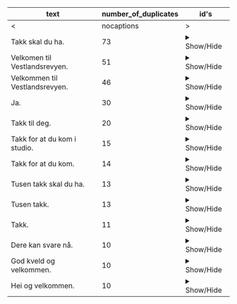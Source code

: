 | text | number_of_duplicates | id's |
|------|----------------------|------|
| <|nocaptions|> | 862 | <details><summary>Show/Hide</summary><p>DBUF00001295_198385_201885, DBUF00001295_365840_392250, DBUF00001295_392250_418660, DBUF00001295_558800_568720, DDRT31000012_275650_277165, DDRT31000012_431400_437740, DDRT31000012_1458885_1467145, DDRT31000012_1619920_1627830, DDRT31000012_2292469_2307449, DDRT31000012_2894650_2916270, DDRT31000015_175169_199164, DDRT31000015_199164_223159, DDRT31000015_791570_798800, DDRT31000015_966985_969330, DDRT31000015_2035095_2037835, DDRT31000016_334070_342575, DDRT31000016_690820_698520, DDRT31000016_881990_895390, DDRT31000016_1343655_1345340, DDRT31000016_1847820_1850465, DDRT31000016_2035720_2037680, DDRT32000113_358730_378432, DDRT32000113_378432_398135, DDRT32000113_1908340_1925755, DDRT32000213_368740_370500, DDRT32000213_999800_1013379, DDRT32000213_1279720_1295035, DDRT32000213_2014675_2020735, DDRT32000313_206580_209340, DDRT32000313_287540_290045, DDRT32000313_502775_506380, DDRT32000313_574770_588470, DDRT32000313_1237860_1242160, DDRT32000313_1679130_1686860, DDRT32000413_401175_411280, DDRT32000413_1215660_1219849, DDRT32000413_1519580_1536890, DDRT32000513_1167455_1170120, DDRT32000513_1353530_1355970, DDRT32000613_213440_227625, DDRT32000613_441575_465857, DDRT32000613_465857_490140, DDRT32000613_1240280_1244140, DDRT32000613_1582510_1586980, DDRT32000613_1771375_1778975, DDRT32000613_2028235_2031529, DDRT32000613_2245640_2256845, DDRT32000613_2544100_2567735, DDRT32000713_867050_870840, DDRT32000713_1462445_1476839, DDRT32000713_1733805_1747325, DDRT32000813_1481250_1491780, DDRT32000913_422580_425200, DDRT32000913_727380_755320, DDRT32000913_992585_1006639, DDRT32000913_1492755_1508035, DDRT32001013_2227445_2257445, DDRT32001013_2257445_2287445, DDRT32001013_2287445_2317445, DDRT32001013_2317445_2333145, DDRT32001013_2333145_2348845, DDRT32001113_530800_535300, DDRT32001113_1441100_1446440, DDRT32001113_2690840_2695350, DHLF10000298_1207950_1216160, DHLF10000298_1994865_2004770, DHLF10000398_2115055_2121550, DHLF10000498_2264480_2274580, DHLF10000898_2277740_2282700, DHLF10000998_2033840_2036119, DHLF15000198_2005965_2015775, DHLF15000598_2270765_2274475, DHLF20000798_2118050_2124809, DHLN04000198_54140_57249, DHLN04000198_1165340_1183990, DHLN04000198_1183990_1202640, DHLN04000295_65125_71700, DHLN04000295_336440_339860, DHLN04000296_69955_74775, DHLN04000296_108775_119739, DHLN04000296_219630_236240, DHLN04000296_1069655_1085407, DHLN04000296_1085407_1101159, DHLN04000297_294880_309005, DHLN04000297_656970_658385, DHLN04000297_1351095_1376447, DHLN04000297_1376447_1401800, DHLN04000298_139400_140545, DHLN04000298_358940_360710, DHLN04000298_1101110_1117745, DHLN04000298_1117745_1134380, DHLN04000298_1346140_1357855, DHLN04000298_1391855_1408120, DHLN04000598_85800_102725, DHLN04000598_218670_222210, DHLN04000598_256210_274730, DHLN04000598_274730_293250, DHLN04000598_412160_430280, DHLN04000598_430280_448400, DHLN04000598_663155_665440, DHLN04000598_985920_987540, DHLN04000697_59890_63955, DHLN04000697_694570_724570, DHLN04000697_724570_754570, DHLN04000697_754570_773235, DHLN04000697_773235_791900, DHLN04000697_1299340_1307100, DHLN04000697_1381860_1394819, DHLN04000698_53360_66020, DHLN04000698_501725_510769, DHLN04000698_574770_577105, DHLN04000796_575210_577729, DHLN04000796_717280_719935, DHLN04000796_788505_799140, DHLN04000796_1157275_1175850, DHLN04000796_1243000_1265820, DHLN04000796_1265820_1288640, DHLN04000797_119100_124480, DHLN04000797_463885_478749, DHLN04000896_361415_369309, DHLN04000896_910140_915720, DHLN04000896_1023420_1026365, DHLN04000897_79380_85120, DHLN04000897_786110_791660, DHLN04000997_184100_214100, DHLN04000997_214100_243742, DHLN04000997_243742_273385, DHLN04000997_684205_685225, DHLN04000997_962000_967979, DHLN04000997_1068515_1071400, DHLN04000997_1221350_1251350, DHLN04000997_1251350_1281350, DHLN04000997_1281350_1308785, DHLN04000997_1308785_1336220, DHLN04001195_68320_69560, DHLN04001195_482670_507775, DHLN04001195_507775_532880, DHLN04001195_767570_785059, DHLN04001298_965540_973860, DHLN04001497_172140_173195, DHLN04001497_840680_846339, DHLN04001497_1384280_1399259, DHLN04001497_1797125_1812845, DHLN04001497_1812845_1828565, DHLN04001596_78735_86479, DHLN04001596_745140_769040, DHLN04001596_876340_880140, DHLN04001596_1131350_1151739, DHLN04001697_78920_83220, DHLN04001698_76985_80060, DHLN04001698_343660_361099, DHLN04001698_361099_378539, DHLN04001698_919420_921720, DHLN04001795_91040_121040, DHLN04001795_121040_140967, DHLN04001795_140967_160895, DHLN04001795_194895_204790, DHLN04001795_952030_969610, DHLN04001795_1290600_1294810, DHLN04001798_84595_89390, DHLN04001798_843085_858530, DHLN04001798_1067380_1097380, DHLN04001798_1097380_1114137, DHLN04001798_1114137_1130895, DHLN04001898_85470_99405, DHLN04001898_254780_257545, DHLN04002098_137700_146020, DHLN04002098_236060_262729, DHLN04002098_545739_567049, DHLN04002098_567049_588360, DHLN04002098_771240_775780, DHLN04002098_1294325_1300260, DHLN04002098_1426945_1436305, DHLN04002198_1004950_1009690, DHLN04002198_1098080_1124415, DHLN04002198_1158415_1165889, DHLN04002397_60585_67745, DHLN04002397_101745_105655, DHLN04002397_151110_153170, DHLN04002397_187170_191020, DHLN04002397_379260_400580, DHLN04002397_1200675_1202555, DHLN04002498_400160_404380, DHLN04002498_725630_728475, DHLN04002698_78920_90289, DHLN04002698_186770_187930, DHLN04002698_221930_226880, DHLN04003398_514935_517265, DHLN04003398_859340_867950, DHLN04003496_56090_63370, DHLN04003496_127370_157370, DHLN04003496_157370_172895, DHLN04003496_172895_188420, DHLN04003496_977190_997525, DHLN04003496_997525_1017860, DHLN04003498_95450_96800, DHLN04003498_151425_157369, DHLN04003498_610310_612660, DHLN04003498_867160_871125, DHLN04003498_1027380_1037680, DHLN04003596_556625_565305, DHLN04003598_62825_65305, DHLN04003598_99305_109830, DHLN04003598_399875_406229, DHLN04003598_538465_566660, DHLN04003598_1369400_1374420, DHLN04003795_246155_247855, DHLN04003795_652370_681035, DHLN04003795_1015765_1045765, DHLN04003795_1045765_1075142, DHLN04003795_1075142_1104519, DHLN04003797_53540_75720, DHLN04003797_441440_446180, DHLN04003797_1299240_1304040, DHLN04003797_1362800_1389660, DHLN04003895_114340_117720, DHLN04003895_241755_256200, DHLN04003895_367485_375289, DHLN04003895_870690_896577, DHLN04003895_896577_922465, DHLN04003895_1167100_1189090, DHLN04003895_1289320_1292395, DHLN04003998_494460_501760, DHLN04003998_911260_925420, DHLN04003998_1048905_1062220, DHLN04003998_1210640_1223540, DHLN04004195_71900_83700, DHLN04004195_117700_128305, DHLN04004195_236490_261427, DHLN04004195_261427_286365, DHLN04004195_320365_321940, DHLN04004195_739205_742700, DHLN04004195_906300_918280, DHLN04004195_1229870_1236735, DHLN04004195_1270735_1273735, DHLN04004195_1328620_1351440, DHLN04004195_1427510_1438520, DHLN04004295_60200_65380, DHLN04004295_584320_590045, DHLN04004295_771915_773109, DHLN04004295_835795_842269, DHLN04004298_67310_71695, DHLN04004298_868335_870275, DHLN04004298_1015680_1027430, DHLN04004298_1102990_1122150, DHLN04004396_983035_984095, DHLN04004396_1018095_1021250, DHLN04004497_462610_464725, DHLN04004497_865015_868085, DHLN04004497_975640_986480, DHLN04004497_1020480_1021915, DHLN04004497_1114210_1117839, DHLN04004497_1298390_1304855, DHLN04004597_603340_606690, DHLN04004597_1338420_1368420, DHLN04004597_1368420_1390110, DHLN04004597_1390110_1411800, DHLN04004697_798480_807300, DHLN04004697_901780_906260, DHLN04004997_228445_243762, DHLN04004997_243762_259080, DHLN04004997_293080_300960, DHLN04004997_475940_478419, DHLN04004997_667910_673040, DHLN04004997_964120_968955, DHLN04004997_1104255_1108915, DHLN04004997_1142915_1164625, DHLN04004997_1228625_1240830, DHLN04004997_1274830_1304830, DHLN04004997_1304830_1321355, DHLN04004997_1321355_1337880, DHLN04004998_85640_96259, DHLN04004998_163230_165810, DHLN04004998_842120_855680, DHLN04004998_889680_891660, DHLN04004998_1403940_1412535, DHLN04005097_509250_510325, DHLN04005198_126895_131475, DHLN04005198_315480_345480, DHLN04005198_345480_361295, DHLN04005198_361295_377110, DHLN04005198_613020_615420, DHLN04005198_1020400_1033780, DHLN04005296_71600_78940, DHLN04005296_182840_212840, DHLN04005296_212840_242840, DHLN04005296_242840_261240, DHLN04005296_261240_279640, DHLN04005296_430955_448910, DHLN04005296_482910_504135, DHLN04005296_504135_525360, DHLN04005296_1026220_1056220, DHLN04005296_1056220_1077564, DHLN04005296_1077564_1098909, DHLN04005296_1350195_1351250, DHLN04005296_1409880_1439880, DHLN04005296_1439880_1469880, DHLN04005296_1469880_1499880, DHLN04005296_1499880_1515305, DHLN04005296_1515305_1530730, DHLN04005296_1564730_1567600, DHLN04005296_1955340_1971075, DHLN04005296_1971075_1986810, DHLN04005298_632420_633660, DHLN04005298_894800_901070, DHLN04005298_1040530_1046050, DHLN04005298_1080050_1104535, DHLN04005298_1104535_1129020, DKHO98010323_551345_559360, DKHO98011321_707910_710640, DKHO98011421_750855_769997, DKHO98011421_769997_789139, DKHO98011921_386200_405569, DKHO98011921_405569_424939, DKHO98012423_743550_746480, DKHO98012623_446795_451540, DKHO98012723_309570_321540, DKHO98021020_778100_783755, DKHO98021021_772330_800080, DKHO98021120_767080_786920, DKHO98021521_761060_762940, DKHO98022323_606480_628120, DKHO98030322_766865_778220, DKHO98030421_335960_338540, DKHO98030421_546210_576210, DKHO98030421_576210_606210, DKHO98030421_606210_636210, DKHO98030421_636210_666210, DKHO98030421_666210_696210, DKHO98030421_696210_726210, DKHO98030421_726210_756210, DKHO98030421_756210_786210, DKHO98030421_786210_816210, DKHO98030520_244680_246880, DKHO98030623_802500_803800, DKHO98030722_463220_466140, DKHO98030822_194260_213820, DKHO98030822_213820_233380, DKHO98030920_352970_372925, DKHO98030920_372925_392880, DKHO98030922_442520_453360, DKHO98031022_89140_92530, DKHO98031422_683340_685960, DKHO98031822_77380_83559, DKHO98031822_168180_170700, DKHO98032422_315640_333262, DKHO98032422_333262_350885, DKHO98032822_506165_515490, DKHO98040422_248330_250999, DKHO98040822_267500_280220, DKHO98041521_351100_381100, DKHO98041521_381100_411100, DKHO98041521_411100_441100, DKHO98041521_441100_471100, DKHO98041521_471100_501100, DKHO98041521_501100_531100, DKHO98041521_531100_561100, DKHO98041521_561100_591100, DKHO98041521_591100_621100, DKHO98041521_621100_651100, DKHO98041521_651100_681100, DKHO98041521_681100_711100, DKHO98041521_711100_741100, DKHO98041521_741100_771100, DKHO98041521_771100_801100, DKHO98041521_801100_831100, DKHO98042022_352650_358439, DKHO98050321_715530_720740, DKHO98050522_465080_473810, DKHO98050522_547995_550059, DKHO98051922_141690_143440, DKHO98052322_788905_791099, DKHO98052722_483360_485160, DKHO98052821_376950_394239, DKHO98052821_394239_411529, DKHO98060222_498685_501460, DKHO98060222_754900_760399, DKHO98060322_404340_407620, DKHO98061021_744040_771020, DKHO98061021_771020_798000, DKHO98061721_778720_785960, DKHO98062921_722885_750570, DKHO98063021_535390_551035, DKHO98063021_551035_566680, DKHO98070821_590420_599220, DKHO98070821_783960_788665, DKHO98071122_61690_62780, DKHO98071421_663840_666210, DKHO98071422_135000_136420, DKHO98071422_251190_280649, DKHO98071422_565860_568660, DKHO98071522_104480_107850, DKHO98072122_689325_690829, DKHO98072522_601560_604340, DKHO98072621_595130_610580, DKHO98080322_208940_226620, DKHO98081122_200365_202395, DKHO98081221_774580_795040, DKHO98081720_762670_764575, DKHO98082621_331380_349095, DKHO98090920_788220_794680, DKHO98091321_851940_860760, DKHO98091721_478480_508480, DKHO98091721_508480_538480, DKHO98092220_703220_704440, DKHO98092220_738440_757280, DKHO98092722_410485_411940, DKHO98100421_785655_793300, DKHO98102522_756740_762200, DKHO98102621_778380_793970, DKHO98102621_793970_809560, DKHO98103122_668850_676900, DKHO98110121_789540_790670, DKHO98110122_457650_459875, DKHO98110122_762560_764360, DKHO98110822_304325_306555, DKHO98110920_599380_615490, DKHO98110920_615490_631600, DKHO98112122_423930_430020, DKHO98112420_797050_805230, DKHO98112921_430040_460040, DKHO98112921_460040_490040, DKHO98112921_490040_520040, DKHO98112921_520040_550040, DKHO98112921_550040_580040, DKHO98112921_580040_610040, DKHO98112921_610040_640040, DKHO98112921_640040_670040, DKHO98112921_670040_700040, DKHO98112921_700040_730040, DKHO98112921_730040_760040, DKHO98112921_760040_790040, DKHO98112921_790040_820040, DKHO98120220_735355_752017, DKHO98120220_752017_768680, DKHO98121422_225190_228279, DKHO98121522_659585_665705, DKHO98121721_129500_138520, DKHO98122121_668860_698860, DKHO98122121_698860_728860, DKHO98122121_728860_758860, DKHO98122121_758860_788860, DKHO98122121_788860_818860, DKHO98122321_75260_82435, DKHO98122322_450700_454580, DKHO98122722_126069_129160, DKIN98010421_745480_770620, DKIN98010422_744520_746190, DKIN98010923_795750_801360, DKIN98011121_748600_755680, DKIN98011122_811780_814320, DKIN98011221_753080_765610, DKIN98011321_766120_787035, DKIN98011322_510115_514095, DKIN98011520_586040_606240, DKIN98011722_731360_736020, DKIN98011822_805620_807285, DKIN98012022_713345_743070, DKIN98012221_452610_469640, DKIN98012420_441120_453800, DKIN98012523_651619_652895, DKIN98012623_782560_796750, DKIN98012722_775610_777590, DKIN98012723_343360_348785, DKIN98012821_690360_720360, DKIN98012821_720360_750360, DKIN98012821_750360_780360, DKIN98012821_780360_810360, DKIN98013122_772460_779095, DKIN98013122_813095_814450, DKIN98020122_665670_669859, DKIN98020122_781300_790489, DKIN98020123_712640_721640, DKIN98020322_503545_505685, DKIN98020322_807360_808855, DKIN98020623_601160_608720, DKIN98020623_674770_700319, DKIN98020623_700319_725869, DKIN98020821_370060_374490, DKIN98020922_759565_766005, DKIN98020922_800005_803590, DKIN98021023_495000_498415, DKIN98021420_459115_481009, DKIN98021523_807170_808280, DKIN98021623_726810_728600, DKIN98021722_739900_749440, DKIN98022020_404580_411115, DKIN98022020_445114_465439, DKIN98022123_675800_677340, DKIN98022223_509360_532400, DKIN98022223_782320_789895, DKIN98022820_424100_448929, DKIN98022823_752720_771280, DKIN98022823_805280_807465, DKIN98030121_506915_536915, DKIN98030121_536915_566915, DKIN98030121_566915_596915, DKIN98030121_596915_626915, DKIN98030121_626915_656915, DKIN98030121_656915_686915, DKIN98030121_686915_716915, DKIN98030121_716915_746915, DKIN98030121_746915_776915, DKIN98030121_776915_806915, DKIN98030121_806915_836915, DKIN98030122_227420_244185, DKIN98030221_790080_793440, DKIN98030421_770280_779020, DKIN98030623_774270_775550, DKIN98030722_486140_516140, DKIN98030722_516140_537349, DKIN98030722_537349_558559, DKIN98031121_595920_612040, DKIN98031121_774995_795060, DKIN98031422_153730_163580, DKIN98031623_798050_805550, DKIN98031822_450380_456620, DKIN98032122_716940_718830, DKIN98032321_772380_790240, DKIN98032322_762610_767290, DKIN98032322_801290_806180, DKIN98032323_694690_697600, DKIN98032421_814410_820700, DKIN98032423_507990_510185, DKIN98032822_761425_762940, DKIN98032922_746680_755500, DKIN98040522_794720_797270, DKIN98040621_767800_783209, DKIN98040722_760220_769820, DKIN98040821_737000_761140, DKIN98040822_456480_457839, DKIN98041222_711520_737510, DKIN98041222_737510_763500, DKIN98041322_531320_533240, DKIN98042621_662700_692700, DKIN98042621_692700_722700, DKIN98042621_722700_750655, DKIN98042621_750655_778610, DKIN98042622_790850_793720, DKIN98042721_745120_750795, DKIN98050322_735660_740950, DKIN98050621_32000_62000, DKIN98050621_62000_92000, DKIN98050621_92000_122000, DKIN98050621_122000_152000, DKIN98050621_152000_182000, DKIN98050621_182000_212000, DKIN98050621_212000_242000, DKIN98050621_242000_272000, DKIN98050621_272000_302000, DKIN98050621_302000_332000, DKIN98050621_332000_362000, DKIN98050621_362000_392000, DKIN98050621_392000_422000, DKIN98050621_422000_452000, DKIN98050621_452000_482000, DKIN98050621_482000_512000, DKIN98050621_512000_542000, DKIN98050621_542000_572000, DKIN98050621_572000_602000, DKIN98050621_602000_632000, DKIN98050621_632000_662000, DKIN98050621_662000_692000, DKIN98050621_692000_722000, DKIN98050621_722000_752000, DKIN98050621_752000_782000, DKIN98050621_782000_812000, DKIN98051221_529410_536989, DKIN98051221_633000_653840, DKIN98051821_790270_793310, DKIN98051822_767340_791240, DKIN98051922_775790_779090, DKIN98052422_697515_706870, DKIN98052721_735160_762580, DKIN98052721_796580_798405, DKIN98052722_449445_452300, DKIN98053022_757160_768155, DKIN98053022_802155_804715, DKIN98053121_86320_88165, DKIN98053122_234900_241760, DKIN98060122_62620_92620, DKIN98060122_92620_110109, DKIN98060122_110109_127599, DKIN98060722_759100_781540, DKIN98060822_757440_774780, DKIN98060822_774780_792120, DKIN98060921_756200_768780, DKIN98060922_733650_746760, DKIN98061021_802920_804255, DKIN98061421_727420_748120, DKIN98061421_748120_768820, DKIN98061521_652540_657515, DKIN98061522_572400_574000, DKIN98062322_652795_678497, DKIN98062322_678497_704200, DKIN98062722_494360_506809, DKIN98062922_715450_716880, DKIN98070121_738000_767200, DKIN98070521_727080_735320, DKIN98070621_716445_725260, DKIN98070721_573770_575820, DKIN98070721_702840_706200, DKIN98071222_514005_516689, DKIN98072121_692720_709030, DKIN98072121_709030_725340, DKIN98072122_791530_798820, DKIN98072222_456640_466859, DKIN98072522_407620_412720, DKIN98072522_445240_446720, DKIN98072621_808440_810100, DKIN98072722_794560_796655, DKIN98072821_637260_639880, DKIN98072822_762035_766755, DKIN98072822_800755_804180, DKIN98080122_240740_243630, DKIN98080322_762490_767435, DKIN98080422_763980_773620, DKIN98080422_807620_808770, DKIN98080521_708335_716120, DKIN98080621_267229_284260, DKIN98080822_747020_750830, DKIN98081022_768420_773020, DKIN98081022_807020_810305, DKIN98081721_61880_67189, DKIN98081820_723850_746080, DKIN98082020_700155_716417, DKIN98082020_716417_732680, DKIN98082120_497840_499160, DKIN98082321_805930_810290, DKIN98082421_737100_759920, DKIN98082520_807845_811610, DKIN98082521_802575_804325, DKIN98082620_817015_819510, DKIN98082721_453920_483920, DKIN98082721_483920_510080, DKIN98082721_510080_536240, DKIN98082922_556220_563970, DKIN98082922_689580_699580, DKIN98083021_765680_787419, DKIN98083022_722820_740795, DKIN98083120_699200_705520, DKIN98090120_728700_755305, DKIN98090120_789305_793560, DKIN98090121_807130_811100, DKIN98090122_764350_767770, DKIN98090122_801770_805470, DKIN98090220_749085_761050, DKIN98090220_795050_799000, DKIN98090320_742180_762275, DKIN98090320_796275_799150, DKIN98090522_802270_806370, DKIN98090720_517500_525229, DKIN98090721_36790_42840, DKIN98090721_451220_459520, DKIN98090821_815510_820620, DKIN98091420_686840_713100, DKIN98091420_713100_739360, DKIN98091520_725800_744970, DKIN98091520_744970_764140, DKIN98091520_798140_803175, DKIN98091720_741820_755205, DKIN98091720_789205_800200, DKIN98091922_546590_563029, DKIN98091922_563029_579469, DKIN98092021_800360_805160, DKIN98092221_651960_668760, DKIN98092221_704810_707710, DKIN98092320_727345_744152, DKIN98092320_744152_760960, DKIN98092622_648320_654720, DKIN98092821_664200_677800, DKIN98092822_763510_765570, DKIN98092822_799570_805500, DKIN98092920_703500_721125, DKIN98093020_801240_813120, DKIN98100120_721100_739250, DKIN98100120_739250_757400, DKIN98100120_791400_793695, DKIN98100520_710070_734355, DKIN98100520_734355_758640, DKIN98100820_724420_745885, DKIN98100820_745885_767350, DKIN98100820_801350_804535, DKIN98100920_170305_189440, DKIN98101022_662180_692180, DKIN98101022_692180_719020, DKIN98101022_719020_745860, DKIN98101121_654240_657580, DKIN98101121_691580_701760, DKIN98101222_720130_743505, DKIN98101222_743505_766880, DKIN98101321_651325_653859, DKIN98101322_756765_761965, DKIN98101322_795965_800545, DKIN98102020_766000_770520, DKIN98102320_456820_479140, DKIN98102620_734380_742780, DKIN98102621_788840_790470, DKIN98102622_217915_227660, DKIN98102622_805860_809300, DKIN98102721_442630_451299, DKIN98102820_802975_808970, DKIN98103020_500400_506600, DKIN98103122_788205_790325, DKIN98110420_762340_780020, DKIN98110520_477935_479820, DKIN98110520_730310_748815, DKIN98110520_748815_767320, DKIN98110520_801320_805200, DKIN98110921_808560_809965, DKIN98111020_619180_648999, DKIN98111020_648999_678819, DKIN98111422_752620_755840, DKIN98111522_683160_684400, DKIN98111522_758710_763090, DKIN98111720_749640_754960, DKIN98111722_797100_798640, DKIN98111920_261300_274340, DKIN98111921_504240_506705, DKIN98112320_790120_793240, DKIN98112322_626890_633070, DKIN98112420_787240_790355, DKIN98112422_504120_507875, DKIN98112822_495150_499205, DKIN98112922_457360_462510, DKIN98112922_496510_500115, DKIN98113020_739480_743060, DKIN98120320_723840_748920, DKIN98120820_741710_770260, DKIN98120820_817905_820770, DKIN98120821_634960_639820, DKIN98120920_736115_759667, DKIN98120920_759667_783220, DKIN98121120_473930_485764, DKIN98121321_737605_740929, DKIN98121520_800800_802200, DKIN98121521_146400_152925, DKIN98121620_682280_701717, DKIN98121620_701717_721155, DKIN98121620_755155_784180, DKIN98121622_505945_510065, DKIN98121820_389290_400665, DKIN98121820_434665_461489, DKIN98121820_461489_488314, DKIN98122220_764200_771005, DKIN98122220_805005_807760, DKIN98122222_737760_747920, DKIN98122821_748930_761725, DKIN98122920_598500_618280, DKIN98122920_618280_638060, DKIN98122920_672060_702060, DKIN98122920_702060_719234, DKIN98122920_719234_736409, DKIN98122920_800410_802760, DKMR30001011_3358020_3359185, DKMR30001013_1205420_1232540, DKMR30001013_1400665_1406965, DKMR30001013_1786000_1787255, DKMR30001013_2335730_2337650, DKMR30001013_2773949_2779315, DKMR30001013_3041949_3058860, DKMR30001013_3139335_3143340, DKMR30001116_280860_287200, DKMR30001116_321200_349325, DKMR30001116_349325_377450, DKMR30003012_249085_264859, DKMR30003012_2451845_2479460, DKMR30004012_99040_101505, DKMR30008013_422180_439820, DKMR30009013_213370_221429, DKMR30009013_487645_500150, DKMR30009013_937820_950279, DKMR30009013_1036260_1044930, DKMR30009013_1433005_1434279, DKMR50000111_895855_900835, DKMR50000111_934835_935855, DKMR50000111_1622160_1623800, DKMR50000211_546665_563799, DKMR50000211_627800_638409, DKMR50000211_1206130_1209630, DKMR50000212_152880_161585, DKMR50000212_1112270_1114725, DKMR50000212_1395625_1416592, DKMR50000212_1416592_1437560, DKMR50000213_760280_761405, DKMR50000213_1225790_1226900, DKMR50000311_413635_433447, DKMR50000311_433447_453260, DKMR50000312_218000_241499, DKMR50000312_471400_481109, DKMR50000313_1358260_1371795, DKMR50000411_373380_391495, DKMR50000412_537700_547479, DKMR50000413_1565700_1574050, DKMR50000511_358080_367240, DKMR50000512_1049460_1059920, DKMR50000513_651550_659100, DKMR50000513_938630_955465, DKMR50000513_989465_1006367, DKMR50000513_1006367_1023269, DKMR50000513_1341160_1360440, DKMR50000513_1360440_1379720, DKMR50000513_1413720_1417940, DKMR50000611_47645_48695, DKMR50000611_732500_736150, DKMR50000613_265200_266219, DKMR50001111_659890_673515, DKMR50001111_1771745_1774720, DKMR70000110_452380_470285, DKMR70000110_977640_993497, DKMR70000110_993497_1009355, DKMR70000110_1043354_1046800, DKMR70000210_304570_306105, DKMR70000210_467015_476980, DKMR70000310_532020_555120, DKMR70000310_555120_578220, DKMR70000310_1059920_1069540, DKMR70000610_805580_810180, DKMR70000610_1542890_1543920, DKMR70003010_198060_199260, DKMR70006010_329940_352940, DKMR98010622_794000_795205, DKMR98010623_483240_492210, DKMR98010821_506260_510445, DKMR98011122_398590_428590, DKMR98011122_428590_449945, DKMR98011122_449945_471300, DKMR98011223_725380_727815, DKMR98011223_806040_807190, DKMR98011521_502990_506510, DKMR98011821_807405_810070, DKMR98011823_803055_805810, DKMR98012021_510785_512740, DKMR98012622_614980_621100, DKMR98012720_734455_741975, DKMR98020122_784960_789680, DKMR98020123_160805_184559, DKMR98020723_777580_796040, DKMR98020821_793700_796570, DKMR98020922_558270_570320, DKMR98021221_458000_479775, DKMR98021621_722140_747670, DKMR98021621_747670_773200, DKMR98021622_463580_492540, DKMR98021821_807340_809330, DKMR98022221_799800_802855, DKMR98022520_757780_764640, DKMR98022620_742250_758722, DKMR98022620_758722_775195, DKMR98030123_778720_788160, DKMR98030220_737200_754730, DKMR98030220_754730_772260, DKMR98030420_795350_801040, DKMR98030722_579160_582420, DKMR98030821_601580_627669, DKMR98031022_696585_722370, DKMR98031022_722370_748155, DKMR98031122_179060_200054, DKMR98031122_200054_221049, DKMR98031522_768380_770210, DKMR98031621_283880_288040, DKMR98031621_744870_760840</p></details> |
| Takk skal du ha. | 73 | <details><summary>Show/Hide</summary><p>DHLN04003398_1349525_1363005, DKHO98011322_588890_593465, DKHO98011421_650380_653060, DKHO98011520_556455_562480, DKHO98012020_414020_417299, DKHO98012020_609870_612510, DKHO98012323_698500_700735, DKHO98012420_501580_504270, DKHO98012523_663170_665845, DKHO98020822_488710_492200, DKHO98021220_344485_345935, DKHO98021723_162925_165230, DKHO98022520_234810_240100, DKHO98030422_479190_481290, DKHO98030623_476110_479860, DKHO98031521_233830_237980, DKHO98032621_276360_279410, DKHO98040722_406020_409940, DKHO98041322_721890_723989, DKHO98051821_277800_279920, DKHO98052021_310805_313920, DKHO98071922_225085_227619, DKHO98072021_191020_194680, DKHO98080222_348430_352380, DKHO98080922_686130_688479, DKHO98082620_282920_289180, DKHO98082620_545485_548960, DKHO98082720_661785_663959, DKHO98090720_418530_421080, DKHO98091922_231320_234445, DKHO98100322_345365_348239, DKHO98100622_693320_698800, DKHO98100721_308145_310709, DKHO98101321_387300_390685, DKHO98101421_675530_678865, DKHO98101722_293190_296210, DKHO98102220_325765_327749, DKHO98111022_298330_301780, DKHO98111821_210875_213780, DKHO98112221_697305_702390, DKHO98112521_343470_351860, DKHO98120721_264420_267075, DKHO98121621_487650_491500, DKHO98122122_186160_190920, DKIN98010322_513025_515814, DKIN98010622_326620_329475, DKIN98011023_275270_279300, DKIN98011122_573530_577250, DKIN98011123_240460_243315, DKIN98011520_322610_326280, DKIN98012422_579635_582305, DKIN98012721_281760_284360, DKIN98020922_359230_363125, DKIN98021023_269030_271400, DKIN98021120_504670_506855, DKIN98022620_439260_441169, DKIN98031422_424570_427549, DKIN98031621_569160_572410, DKIN98031721_257940_260799, DKIN98042622_297510_300925, DKIN98053022_271840_273860, DKIN98080321_278205_280219, DKIN98081122_418130_421160, DKIN98090121_405775_410900, DKIN98091421_178895_182500, DKIN98100422_275010_277560, DKIN98110121_449830_452369, DKIN98123020_616545_620089, DKMR98012323_496100_497930, DKMR98020223_576020_578739, DKMR98022222_187030_190740, DKMR98022520_265120_268640, DKMR98031022_326140_329149</p></details> |
| Velkomen til Vestlandsrevyen. | 51 | <details><summary>Show/Hide</summary><p>DKHO98011421_0_10239, DKHO98013020_0_8280, DKHO98020723_28400_31620, DKHO98020923_29510_33219, DKHO98021523_40160_43240, DKHO98021622_0_7540, DKHO98030122_0_9729, DKHO98030623_28465_31999, DKHO98030923_30180_34100, DKHO98031621_0_8320, DKHO98052322_39630_45160, DKHO98060122_32430_36340, DKHO98060222_32509_35180, DKHO98060322_12065_15280, DKHO98061722_30220_32399, DKHO98062822_31510_34180, DKHO98062922_44980_47509, DKHO98063022_32480_34769, DKHO98071122_26850_29689, DKHO98071422_38240_40419, DKHO98082622_38915_43160, DKHO98083122_36610_39629, DKHO98090122_31280_33935, DKHO98090220_0_9390, DKHO98090720_0_9590, DKHO98090920_0_8849, DKHO98091120_0_10520, DKHO98091422_0_5035, DKHO98091422_26400_28349, DKHO98091520_0_8289, DKHO98091522_41120_43925, DKHO98092920_0_11400, DKHO98092922_30680_33205, DKHO98100722_32300_35019, DKHO98101322_47580_50160, DKHO98101822_21900_24500, DKHO98102622_38670_41225, DKHO98102722_40485_43490, DKHO98110722_34680_37720, DKHO98110822_43860_46159, DKHO98110922_44350_47340, DKHO98111422_33320_36965, DKHO98112122_32759_36560, DKHO98112222_30940_33400, DKHO98120522_39280_41979, DKHO98120622_49145_52660, DKHO98120821_0_9400, DKHO98121322_29980_32319, DKHO98121422_37040_39579, DKHO98121922_30500_33785, DKHO98122922_23860_26760</p></details> |
| Velkommen til Vestlandsrevyen. | 46 | <details><summary>Show/Hide</summary><p>DKHO98010923_26180_29679, DKHO98012623_28920_32679, DKHO98020223_47100_50019, DKHO98021623_35740_38675, DKHO98021723_26900_30960, DKHO98022723_37040_39339, DKHO98030323_22080_23789, DKHO98031921_0_8369, DKHO98032322_0_9099, DKHO98032423_22300_26480, DKHO98051622_9925_11979, DKHO98061322_31110_34320, DKHO98061522_31699_35760, DKHO98070122_28725_31449, DKHO98071222_28920_32040, DKHO98080822_30460_34060, DKHO98080922_32280_35600, DKHO98081022_28379_31779, DKHO98081122_37520_41500, DKHO98081222_21040_24009, DKHO98081522_25610_28190, DKHO98081622_39805_42069, DKHO98081722_38810_41789, DKHO98081822_21940_24340, DKHO98082322_39400_44900, DKHO98082922_36835_39349, DKHO98083022_30660_33179, DKHO98083121_0_10869, DKHO98090722_34070_36560, DKHO98090922_31930_37035, DKHO98091622_27260_29790, DKHO98092122_32240_35500, DKHO98092322_34120_37505, DKHO98092622_36120_38729, DKHO98100322_27415_31669, DKHO98101222_41080_43639, DKHO98101422_33120_36600, DKHO98102022_30240_32879, DKHO98111122_13860_16359, DKHO98111522_39000_41589, DKHO98112822_21559_26009, DKHO98120722_39585_42299, DKHO98120822_27820_30620, DKHO98120922_36530_39280, DKHO98122022_35600_38279, DKHO98122222_32200_35080</p></details> |
| Ja. | 30 | <details><summary>Show/Hide</summary><p>DDRT31000012_2025495_2029315, DDRT32000113_1321720_1323700, DDRT32000213_2511220_2513569, DDRT32000313_123630_124659, DDRT32000413_559230_560630, DDRT32000613_2410640_2414325, DDRT32000813_437250_439340, DDRT32000813_529700_531789, DDRT32000813_1693310_1697050, DHLF20000698_1979520_1982020, DHLN04001798_654110_658800, DKHO98010523_790385_798155, DKHO98021423_507450_510000, DKHO98082420_803775_805470, DKIN98013123_222380_226420, DKIN98020821_608420_611345, DKIN98022223_576920_579320, DKIN98030822_468780_471140, DKIN98030822_797695_798409, DKIN98061721_464985_467000, DKIN98080221_632740_636680, DKIN98092221_544180_547200, DKIN98122721_165960_170070, DKMR50000112_436540_439680, DKMR50000612_85250_92480, DKMR50001211_743960_746225, DKMR98010223_159865_163325, DKMR98020823_371015_372079, DKMR98021622_429670_431580, DKMR98022620_207729_210965</p></details> |
| Takk til deg. | 20 | <details><summary>Show/Hide</summary><p>DKHO98010322_220580_223560, DKHO98061022_470540_473820, DKHO98062322_540920_544675, DKIN98010323_696560_699920, DKIN98013023_313900_317535, DKIN98020723_672670_675360, DKIN98021221_157560_161575, DKIN98021722_529220_531349, DKIN98030922_722770_724420, DKIN98031022_309700_313485, DKIN98042021_527710_529339, DKIN98070722_325290_326689, DKIN98101122_576770_579640, DKIN98101221_362090_364780, DKIN98101722_290110_294195, DKIN98102120_302700_304499, DKIN98113022_306780_309459, DKIN98122721_295575_298020, DKMR98020221_344670_348580, DKMR98021022_337780_340325</p></details> |
| Takk for at du kom i studio. | 15 | <details><summary>Show/Hide</summary><p>DKHO98081921_591540_597089, DKIN98010621_749760_754739, DKIN98021522_653610_655089, DKIN98030321_691640_693685, DKIN98041322_252870_255189, DKIN98071421_189775_192780, DKIN98090320_314850_317579, DKIN98091620_340855_342929, DKIN98093020_484350_486059, DKIN98101121_271435_278560, DKIN98110920_636680_641020, DKIN98112320_343450_346509, DKIN98122820_304880_307959, DKMR98010322_595940_597319, DKMR98011122_758690_761920</p></details> |
| Takk for at du kom. | 14 | <details><summary>Show/Hide</summary><p>DHLF10000498_986730_989280, DKHO98110821_667530_671855, DKIN98030821_442560_445915, DKIN98042822_323450_326340, DKIN98081721_611460_613600, DKIN98090621_441880_445880, DKIN98112321_376410_378055, DKIN98112720_262915_265220, DKIN98120820_630120_634279, DKMR98012022_377680_380460, DKMR98012122_257680_260120, DKMR98021420_218520_222280, DKMR98030220_626375_628480, DKMR98030520_453760_457240</p></details> |
| Tusen takk skal du ha. | 13 | <details><summary>Show/Hide</summary><p>DHLF15000298_1874240_1876289, DKHO98021820_180210_184015, DKHO98022720_270790_273720, DKHO98030420_323210_325229, DKHO98062222_615550_618155, DKHO98101921_676800_680010, DKHO98111822_389170_392165, DKHO98120122_192870_196095, DKHO98120721_671045_674905, DKHO98121120_172450_175780, DKHO98122021_399340_403140, DKIN98012523_620565_623200, DKIN98090222_468750_471779</p></details> |
| Tusen takk. | 13 | <details><summary>Show/Hide</summary><p>DDRT31000016_2605219_2608850, DDRT32000313_1996535_2001320, DHLF10000498_1865000_1866540, DHLF20000698_1747000_1748659, DKHO98022023_531130_534560, DKHO98090621_588050_592620, DKHO98092921_758420_759259, DKHO98100721_695160_696369, DKHO98110221_231880_235260, DKIN98022123_313120_314775, DKIN98111122_420320_423290, DKMR30001013_2672225_2678459, DKMR30003012_1336575_1338639</p></details> |
| Takk. | 11 | <details><summary>Show/Hide</summary><p>DDRT32000813_317480_324260, DKHO98030321_396140_397920, DKHO98031121_791100_793190, DKHO98032221_514979_516199, DKHO98102721_331700_333920, DKIN98020322_467630_471545, DKIN98022520_635830_639955, DKIN98032222_390750_392315, DKIN98051021_322770_324600, DKIN98111121_316530_318059, DKMR98011921_255930_259380</p></details> |
| Dere kan svare nå. | 10 | <details><summary>Show/Hide</summary><p>DDRT31000015_479620_506590, DDRT31000015_1514995_1544275, DDRT31000015_1679720_1705595, DDRT31000015_2004545_2033095, DDRT31000015_2569415_2595795, DDRT31000015_2745675_2772290, DDRT31000015_2989210_3015860, DDRT31000015_3175350_3201955, DDRT31000015_3377795_3404620, DDRT31000015_3559665_3585985</p></details> |
| God kveld og velkommen. | 10 | <details><summary>Show/Hide</summary><p>DKIN98021320_23740_26740, DKIN98061521_24949_29130, DKIN98062221_19260_23129, DKIN98081122_19680_22900, DKIN98083121_22415_27425, DKIN98100820_22215_28720, DKIN98102820_24040_25889, DKIN98110722_26610_30480, DKIN98110821_20210_23869, DKIN98111422_23720_27130</p></details> |
| Hei og velkommen. | 10 | <details><summary>Show/Hide</summary><p>DKIN98030221_22129_27450, DKIN98062922_23600_27880, DKIN98072621_19340_23430, DKIN98072721_22800_26840, DKIN98091020_24240_28280, DKIN98100920_20690_23669, DKIN98110520_17750_21020, DKIN98113022_20660_23520, DKIN98122222_20410_23705, DKIN98123020_18125_21960</p></details> |
